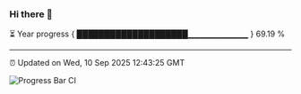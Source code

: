 ### Hi there 👋

⏳ Year progress { ████████████████████▁▁▁▁▁▁▁▁▁▁ } 69.19 %

---

⏰ Updated on Wed, 10 Sep 2025 12:43:25 GMT

![Progress Bar CI](https://github.com/liununu/liununu/workflows/Progress%20Bar%20CI/badge.svg)
